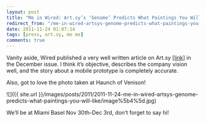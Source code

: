 ```yaml
---
layout: post
title: "Me in Wired: Art.sy’s ‘Genome’ Predicts What Paintings You Will Like"
redirect_from: "/me-in-wired-artsys-genome-predicts-what-paintings-you-will-like"
date: 2011-11-24 01:07:14
tags: [press, art.sy, me me]
comments: true
---
```

Vanity aside, Wired published a very well written article on Art.sy [[link](http://www.wired.com/magazine/2011/11/mf_artsy/all/1)] in the December issue. I think it’s objective, describes the company vision well, and the story about a mobile prototype is completely accurate.

Also, got to love the photo taken at Haunch of Venison!

![]({{ site.url }}/images/posts/2011/2011-11-24-me-in-wired-artsys-genome-predicts-what-paintings-you-will-like/image%5b4%5d.jpg)

We’ll be at Miami Basel Nov 30th-Dec 3rd, don’t forget to say hi!

